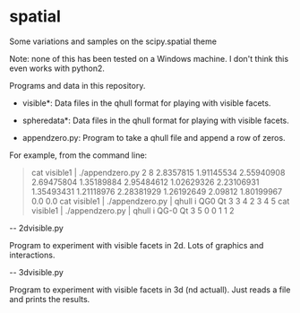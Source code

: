 # spatial
Some variations and samples on the scipy.spatial theme

Note:  none of this has been tested on a Windows machine.  I don't think this even
works with python2.

Programs and data in this repository.

- visible*: Data files in the qhull format for playing with visible facets.
- spheredata*: Data files in the qhull format for playing with visible facets.

- appendzero.py: Program to take a qhull file and append a row of zeros.

For example, from the command line:

> cat visible1 | ./appendzero.py
2
8
2.8357815 1.91145534
2.55940908 2.69475804
1.35189884 2.95484612
1.02629326 2.23106931
1.35493431 1.21118976
2.28381929 1.26192649
2.09812 1.80199967
0.0 0.0
> cat visible1 | ./appendzero.py | qhull i QG0 Qt
3
3 4 
2 3 
4 5 
> cat visible1 | ./appendzero.py | qhull i QG-0 Qt
3
5 0 
0 1 
1 2 

-- 2dvisible.py

  Program to experiment with visible facets in 2d.  Lots of graphics and interactions.

-- 3dvisible.py

  Program to experiment with visible facets in 3d (nd actuall).  Just reads a file
  and prints the results.

